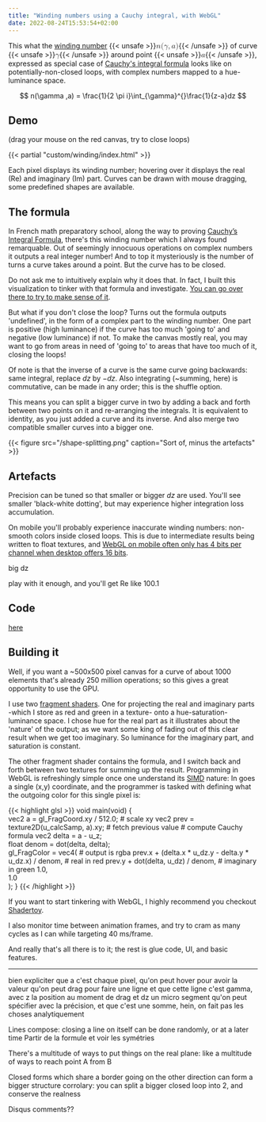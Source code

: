 ```yaml
---
title: "Winding numbers using a Cauchy integral, with WebGL"
date: 2022-08-24T15:53:54+02:00
---
```


This what the [winding number](https://en.wikipedia.org/wiki/Winding_number) {{< unsafe >}}<mjx-container class="MathJax CtxtMenu_Attached_0" jax="CHTML" tabindex="0" ctxtmenu_counter="0" style="font-size: 113.1%; position: relative;"><mjx-math class="MJX-TEX" aria-hidden="true"><mjx-mi class="mjx-i"><mjx-c class="mjx-c1D45B TEX-I"></mjx-c></mjx-mi><mjx-mo class="mjx-n"><mjx-c class="mjx-c28"></mjx-c></mjx-mo><mjx-mi class="mjx-i"><mjx-c class="mjx-c1D6FE TEX-I"></mjx-c></mjx-mi><mjx-mo class="mjx-n"><mjx-c class="mjx-c2C"></mjx-c></mjx-mo><mjx-mi class="mjx-i" space="2"><mjx-c class="mjx-c1D44E TEX-I"></mjx-c></mjx-mi><mjx-mo class="mjx-n"><mjx-c class="mjx-c29"></mjx-c></mjx-mo></mjx-math><mjx-assistive-mml unselectable="on" display="inline"><math xmlns="http://www.w3.org/1998/Math/MathML"><mi>n</mi><mo stretchy="false">(</mo><mi>γ</mi><mo>,</mo><mi>a</mi><mo stretchy="false">)</mo></math></mjx-assistive-mml></mjx-container>{{< /unsafe >}} of curve {{< unsafe >}}<mjx-container class="MathJax CtxtMenu_Attached_0" jax="CHTML" tabindex="0" ctxtmenu_counter="1" style="font-size: 113.1%; position: relative;"><mjx-math class="MJX-TEX" aria-hidden="true"><mjx-mi class="mjx-i"><mjx-c class="mjx-c1D6FE TEX-I"></mjx-c></mjx-mi></mjx-math><mjx-assistive-mml unselectable="on" display="inline"><math xmlns="http://www.w3.org/1998/Math/MathML"><mi>γ</mi></math></mjx-assistive-mml></mjx-container>{{< /unsafe >}} around point {{< unsafe >}}<mjx-container class="MathJax CtxtMenu_Attached_0" jax="CHTML" tabindex="0" ctxtmenu_counter="3" style="font-size: 113.1%; position: relative;"><mjx-math class="MJX-TEX" aria-hidden="true"><mjx-mi class="mjx-i"><mjx-c class="mjx-c1D44E TEX-I"></mjx-c></mjx-mi></mjx-math><mjx-assistive-mml unselectable="on" display="inline"><math xmlns="http://www.w3.org/1998/Math/MathML"><mi>a</mi></math></mjx-assistive-mml></mjx-container>{{< /unsafe >}}, expressed as special case of [Cauchy's integral formula](https://en.wikipedia.org/wiki/Cauchy%27s_integral_formula) looks like on potentially-non-closed loops, with complex numbers mapped to a hue-luminance space.


$$ n(\gamma ,a) = \frac{1}{2 \pi i}\int_{\gamma}^{}\frac{1}{z-a}dz $$

## Demo

(drag your mouse on the red canvas, try to close loops)

{{< partial "custom/winding/index.html" >}}

Each pixel displays its winding number; hovering over it displays the real (Re) and imaginary (Im) part. Curves can be drawn with mouse dragging, some predefined shapes are available.

## The formula

In French math preparatory school, along the way to proving [Cauchy’s Integral Formula](https://en.wikipedia.org/wiki/Cauchy%27s_integral_formula), there's this winding number which I always found remarquable.
Out of seemingly innocuous operations on complex numbers it outputs a real integer number! And to top it mysteriously is the number of turns a curve takes around a point. But the curve has to be closed.

Do not ask me to intuitively explain why it does that. In fact, I built this visualization to tinker with that formula and investigate. [You can go over there to try to make sense of it](https://math.stackexchange.com/questions/4054/intuitive-explanation-of-cauchys-integral-formula-in-complex-analysis).

But what if you don't close the loop? Turns out the formula outputs 'undefined', in the form of a complex part to the winding number. One part is positive (high luminance) if the curve has too much 'going to' and negative (low luminance) if not. To make the canvas mostly real, you may want to go from areas in need of 'going to' to areas that have too much of it, closing the loops!

Of note is that the inverse of a curve is the same curve going backwards: same integral, replace $dz$ by $-dz$. Also integrating (~summing, here) is commutative, can be made in any order; this is the shuffle option. 

This means you can split a bigger curve in two by adding a back and forth between two points on it and re-arranging the integrals. It is equivalent to identity, as you just added a curve and its inverse. And also merge two compatible smaller curves into a bigger one.

{{< figure src="/shape-splitting.png" caption="Sort of, minus the artefacts" >}}

## Artefacts

Precision can be tuned so that smaller or bigger $dz$ are used. You'll see smaller 'black-white dotting', but may experience higher integration loss accumulation.

On mobile you'll probably experience inaccurate winding numbers: non-smooth colors inside closed loops. This is due to intermediate results being written to float textures, and [WebGL on mobile often only has 4 bits per channel when desktop offers 16 bits](https://webglfundamentals.org/webgl/lessons/webgl-precision-issues.html#texture-formats).

big dz

play with it enough, and you'll get Re like 100.1

## Code

[here](https://github.com/benoitparis/winding-contour-cauchy)

## Building it 

Well, if you want a ~500x500 pixel canvas for a curve of about 1000 elements that's already 250 million operations; so this gives a great opportunity to use the GPU.

I use two [fragment shaders](https://www.khronos.org/opengl/wiki/Fragment_Shader). One for projecting the real and imaginary parts -which I store as red and green in a texture- onto a hue-saturation-luminance space. I chose hue for the real part as it illustrates about the 'nature' of the output; as we want some king of fading out of this clear result when we get too imaginary. So luminance for the imaginary part, and saturation is constant.

The other fragment shader contains the formula, and I switch back and forth between two textures for summing up the result. Programming in WebGL is refreshingly simple once one understand its [SIMD](https://en.wikipedia.org/wiki/Single_instruction,_multiple_data) nature: In goes a single (x,y) coordinate, and the programmer is tasked with defining what the outgoing color for this single pixel is:

{{< highlight glsl >}}
void main(void) {                                                
    vec2 a = gl_FragCoord.xy / 512.0;                  # scale xy
    vec2 prev = texture2D(u_calcSamp, a).xy;           # fetch previous value
                                                       # compute Cauchy formula
    vec2 delta = a - u_z;                              
    float denom = dot(delta, delta);                          
    gl_FragColor = vec4(                                        # output is rgba
        prev.x + (delta.x * u_dz.y - delta.y * u_dz.x) / denom, # real in red
        prev.y + dot(delta, u_dz) / denom,                      # imaginary in green
        1.0,                                                    
        1.0                                                     
    );
}
{{< /highlight >}}

If you want to start tinkering with WebGL, I highly recommend you checkout [Shadertoy](https://www.shadertoy.com/).

I also monitor time between animation frames, and try to cram as many cycles as I can while targeting 40 ms/frame.

And really that's all there is to it; the rest is glue code, UI, and basic features.


----

bien expliciter que a c'est chaque pixel, 
  qu'on peut hover pour avoir la valeur
  qu'on peut drag pour faire une ligne et que cette ligne c'est gamma, 
    avec z la position au moment de drag et dz un micro segment qu'on peut spécifier avec la précision, 
    et que c'est une somme, hein, on fait pas les choses analytiquement

Lines compose: closing a line on itself can be done randomly, or at a later time
Partir de la formule et voir les symétries

There's a multitude of ways to put things on the real plane: like a multitude of ways to reach point A from B

Closed forms which share a border going on the other direction can form a bigger structure
corrolary: you can split a bigger closed loop into 2, and conserve the realness

Disqus comments??